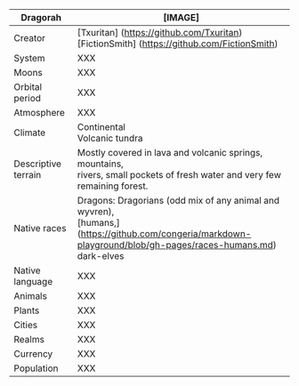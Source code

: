 Dragorah       | [IMAGE]            
---------------|---------------
Creator | [Txuritan] (https://github.com/Txuritan) <br/> [FictionSmith] (https://github.com/FictionSmith)
System  | XXX     
Moons | XXX
Orbital period | XXX
Atmosphere | XXX
Climate | Continental <br/> Volcanic tundra 
Descriptive terrain | Mostly covered in lava and volcanic springs, mountains, <br/> rivers, small pockets of fresh water and very few remaining forest.
Native races | Dragons: Dragorians (odd mix of any animal and wyvren), <br/> [humans,] (https://github.com/congeria/markdown-playground/blob/gh-pages/races-humans.md) <br/> dark-elves
Native language | XXX
Animals | XXX
Plants | XXX
Cities | XXX
Realms | XXX
Currency | XXX
Population | XXX 

